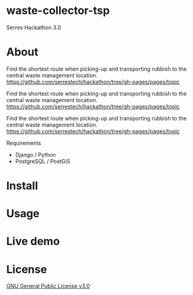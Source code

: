 # waste-collector-tsp
Serres Hackathon 3.0

# About
Find the shortest route when picking-up and transporting rubbish to the central waste management location.
https://github.com/serrestech/hackathon/tree/gh-pages/pages/topic

Find the shortest route when picking-up and transporting rubbish to the central waste management location.
https://github.com/serrestech/hackathon/tree/gh-pages/pages/topic

Find the shortest route when picking-up and transporting rubbish to the central waste management location.
https://github.com/serrestech/hackathon/tree/gh-pages/pages/topic

Requirements
- Django / Python
- PostgreSQL / PostGIS

# Install

# Usage

# Live demo

# License
[GNU General Public License v3.0](LICENSE)
